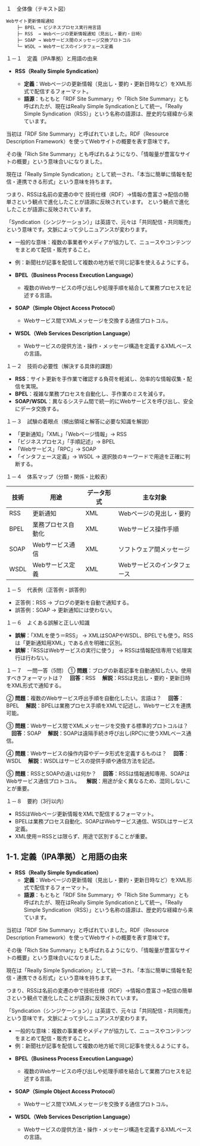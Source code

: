 １　全体像（テキスト図）

```
Webサイト更新情報通知
    ├─ BPEL → ビジネスプロセス実行用言語
    ├─ RSS  → Webページの更新情報通知（見出し・要約・日時）
    ├─ SOAP → Webサービス間のメッセージ交換プロトコル
    └─ WSDL → Webサービスのインタフェース定義
```

１－１　定義（IPA準拠）と用語の由来

* **RSS（Really Simple Syndication）**

  * **定義**：Webページの更新情報（見出し・要約・更新日時など）をXML形式で配信するフォーマット。
  * **語源**：もともと「RDF Site Summary」や「Rich Site Summary」とも呼ばれたが、現在はReally Simple Syndicationとして統一。「Really Simple Syndication（RSS）」という名称の語源は、歴史的な経緯から来ています。

当初は「RDF Site Summary」と呼ばれていました。RDF（Resource Description Framework）を使ってWebサイトの概要を表す意味です。

その後「Rich Site Summary」とも呼ばれるようになり、「情報量が豊富なサイトの概要」という意味合いになりました。

現在は「Really Simple Syndication」として統一され、「本当に簡単に情報を配信・連携できる形式」という意味を持ちます。

つまり、RSSは名前の変遷の中で 技術仕様（RDF）→情報の豊富さ→配信の簡単さという観点で進化したことが語源に反映されています。 という観点で進化したことが語源に反映されています。


「Syndication（シンジケーション）」は英語で、元々は「共同配信・共同販売」という意味です。文脈によって少しニュアンスが変わります。

- 一般的な意味：複数の事業者やメディアが協力して、ニュースやコンテンツをまとめて配信・販売すること。

- 例：新聞社が記事を配信して複数の地方紙で同じ記事を使えるようにする。


* **BPEL（Business Process Execution Language）**

  * 複数のWebサービスの呼び出しや処理手順を結合して業務プロセスを記述する言語。
* **SOAP（Simple Object Access Protocol）**

  * Webサービス間でXMLメッセージを交換する通信プロトコル。
* **WSDL（Web Services Description Language）**

  * Webサービスの提供方法・操作・メッセージ構造を定義するXMLベースの言語。

１－２　技術の必要性（解決する具体的課題）

* **RSS**：サイト更新を手作業で確認する負荷を軽減し、効率的な情報収集・配信を実現。
* **BPEL**：複雑な業務プロセスを自動化し、手作業のミスを減らす。
* **SOAP/WSDL**：異なるシステム間で統一的にWebサービスを呼び出し、安全にデータ交換する。

１－３　試験の着眼点（頻出領域と解答に必要な知識を解説）

* 「更新通知」「XML」「Webページ情報」→ RSS
* 「ビジネスプロセス」「手順記述」→ BPEL
* 「Webサービス」「RPC」→ SOAP
* 「インタフェース定義」→ WSDL
  → 選択肢のキーワードで用途を正確に判断する。

１－４　体系マップ（分類・関係・比較表）

| 技術   | 用途        | データ形式 | 主な対象            |
| ---- | --------- | ----- | --------------- |
| RSS  | 更新通知      | XML   | Webページの見出し・要約   |
| BPEL | 業務プロセス自動化 | XML   | Webサービス操作手順     |
| SOAP | Webサービス通信 | XML   | ソフトウェア間メッセージ    |
| WSDL | Webサービス定義 | XML   | Webサービスのインタフェース |

１－５　代表例（正答例・誤答例）

* 正答例：RSS → ブログの更新を自動で通知する。
* 誤答例：SOAP → 更新通知には使わない。

１－６　よくある誤解と正しい知識

* **誤解**：「XMLを使う＝RSS」
  → XMLはSOAPやWSDL、BPELでも使う。RSSは「更新通知用XML」である点を明確に区別。
* **誤解**：「RSSはWebサービスの実行に使う」
  → RSSは情報配信専用で処理実行は行わない。

１－７　一問一答（5問）
① **問題**：ブログの新着記事を自動通知したい。使用すべきフォーマットは？
　**回答**：RSS
　**解説**：RSSは見出し・要約・更新日時をXML形式で通知する。

② **問題**：複数のWebサービス呼出手順を自動化したい。言語は？
　**回答**：BPEL
　**解説**：BPELは業務プロセス手順をXMLで記述し、Webサービスを連携可能。

③ **問題**：Webサービス間でXMLメッセージを交換する標準的プロトコルは？
　**回答**：SOAP
　**解説**：SOAPは遠隔手続き呼び出し(RPC)に使うXMLベース通信。

④ **問題**：Webサービスの操作内容やデータ形式を定義するものは？
　**回答**：WSDL
　**解説**：WSDLはサービスの提供手順や通信方法を記述。

⑤ **問題**：RSSとSOAPの違いは何か？
　**回答**：RSSは情報通知専用、SOAPはWebサービス通信プロトコル。
　**解説**：用途が全く異なるため、混同しないことが重要。

１－８　要約（3行以内）

* RSSはWebページ更新情報をXMLで配信するフォーマット。
* BPELは業務プロセス自動化、SOAPはWebサービス通信、WSDLはサービス定義。
* XML使用＝RSSとは限らず、用途で区別することが重要。

## 1-1. 定義（IPA準拠）と用語の由来

* **RSS（Really Simple Syndication）**
  * **定義**：Webページの更新情報（見出し・要約・更新日時など）をXML形式で配信するフォーマット。
  * **語源**：もともと「RDF Site Summary」や「Rich Site Summary」とも呼ばれたが、現在はReally Simple Syndicationとして統一。「Really Simple Syndication（RSS）」という名称の語源は、歴史的な経緯から来ています。

当初は「RDF Site Summary」と呼ばれていました。RDF（Resource Description Framework）を使ってWebサイトの概要を表す意味です。

その後「Rich Site Summary」とも呼ばれるようになり、「情報量が豊富なサイトの概要」という意味合いになりました。

現在は「Really Simple Syndication」として統一され、「本当に簡単に情報を配信・連携できる形式」という意味を持ちます。

つまり、RSSは名前の変遷の中で技術仕様（RDF）→情報の豊富さ→配信の簡単さという観点で進化したことが語源に反映されています。

「Syndication（シンジケーション）」は英語で、元々は「共同配信・共同販売」という意味です。文脈によって少しニュアンスが変わります。

- 一般的な意味：複数の事業者やメディアが協力して、ニュースやコンテンツをまとめて配信・販売すること。
- 例：新聞社が記事を配信して複数の地方紙で同じ記事を使えるようにする。

* **BPEL（Business Process Execution Language）**
  * 複数のWebサービスの呼び出しや処理手順を結合して業務プロセスを記述する言語。

* **SOAP（Simple Object Access Protocol）**
  * Webサービス間でXMLメッセージを交換する通信プロトコル。

* **WSDL（Web Services Description Language）**
  * Webサービスの提供方法・操作・メッセージ構造を定義するXMLベースの言語。
